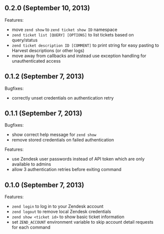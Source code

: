 ## 0.2.0 (September 10, 2013)

Features:

  - move `zend show` to `zend ticket show ID` namespace
  - `zend ticket list [QUERY] [OPTIONS]` to list tickets based on
    query/status
  - `zend ticket description ID [COMMENT]` to print string for easy
    pasting to Harvest descriptions (or other logs)
  - move away from callbacks and instead use exception handling for
    unauthenticated access

## 0.1.2 (September 7, 2013)

Bugfixes:

  - correctly unset credentials on authentication retry

## 0.1.1 (September 7, 2013)

Bugfixes:

  - show correct help message for `zend show`
  - remove stored credentials on failed authentication

Features:

  - use Zendesk user passwords instead of API token which are only
    available to admins
  - allow 3 authentication retries before exiting command

## 0.1.0 (September 7, 2013)

Features:

  - `zend login` to log in to your Zendesk account
  - `zend logout` to remove local Zendesk credentials
  - `zend show <ticket id>` to show basic ticket information
  - set `ZEND_ACCOUNT` environment variable to skip account detail
    requests for each command
